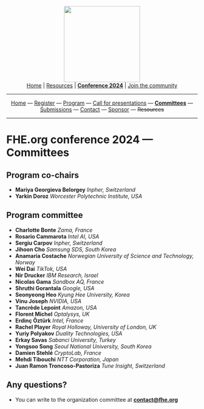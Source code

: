 <!-- Main header navigation -->
<p align="center">
  <img width="200" src="https://user-images.githubusercontent.com/5758427/180978488-db825482-5a58-4c7c-9589-c494a6f0be04.png"><br/>
  <a href="https://fhe-org.github.io">Home</a> | <a href="https://fhe-org.github.io/resources">Resources</a> | <b><a href="https://fhe-org.github.io/conferences/conference-2024/">Conference 2024</a></b> | <a href="https://fhe-org.github.io/community">Join the community</a>
</p>
<hr/>
<!-- /Main header navigation -->

<!-- Header conference 2024 links -->
<p align="center">
  <a href="https://fhe-org.github.io/conferences/conference-2024/">Home</a>
  —
  <a href="https://lu.ma/fhe-org-conference-2024-tickets">Register</a>
  —
  <a href="https://fhe-org.github.io/conferences/conference-2024/program">Program</a>
  —
  <a href="https://fhe-org.github.io/conferences/conference-2024/call-for-presentations">Call for presentations</a>
  —
  <a href="https://fhe-org.github.io/conferences/conference-2024/committees"><b>Committees</b></a>
  —
  <a href="https://easychair.org/conferences/?conf=fheorg2024" target="_blank">Submissions</a>
  —
  <a href="https://fhe-org.github.io/conferences/conference-2024/contact">Contact</a>
  —
  <a href="https://fhe-org.github.io/conferences/conference-2024/sponsor">Sponsor</a>
  —
  <strike>Resources</strike>
</p>
<hr/>
<!-- /Header conference 2024 links -->



# FHE.org conference 2024 — Committees

## Program co-chairs
- **Mariya Georgieva Belorgey** *Inpher, Switzerland*
- **Yarkin Doroz** *Worcester Polytechnic Institute, USA*

## Program committee
- **Charlotte Bonte** *Zama, France*
- **Rosario Cammarota** *Intel AI, USA*
- **Sergiu Carpov** *Inpher, Switzerland*
- **Jihoon Cho** *Samsung SDS, South Korea*
- **Anamaria Costache** *Norwegian University of Science and Technology, Norway*
- **Wei Dai** *TikTok, USA*
- **Nir Drucker** *IBM Research, Israel*
- **Nicolas Gama** *Sandbox AQ, France*
- **Shruthi Gorantala** *Google, USA*
- **Seonyeong Heo** *Kyung Hee University, Korea*
- **Vinu Joseph** *NVIDIA, USA*
- **Tancrède Lepoint** *Amazon, USA*
- **Florent Michel** *Optalysys, UK*
- **Erdinç Öztürk** *Intel, France*
- **Rachel Player** *Royal Holloway, University of London, UK*
- **Yuriy Polyakov** *Duality Technologies, USA*
- **Erkay Savas** *Sabanci University, Turkey*
- **Yongsoo Song** *Seoul National University, South Korea*
- **Damien Stehlé** *CryptoLab, France*
- **Mehdi Tibouchi** *NTT Corporation, Japan*
- **Juan Ramon Troncoso-Pastoriza** *Tune Insight, Switzerland*

## Any questions?
- You can write to the organization committee at **contact@fhe.org**
